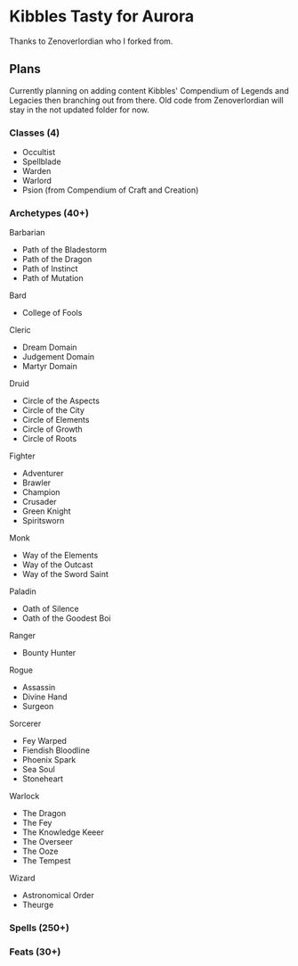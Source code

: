 # Kibbles Tasty for Aurora

Thanks to Zenoverlordian who I forked from.

## Plans
Currently planning on adding content Kibbles' Compendium of Legends and Legacies then branching out from there. Old code from Zenoverlordian will stay in the not updated folder for now.

### Classes (4)
- Occultist
- Spellblade
- Warden
- Warlord
- Psion (from Compendium of Craft and Creation)


### Archetypes (40+)
Barbarian
- Path of the Bladestorm
- Path of the Dragon
- Path of Instinct
- Path of Mutation

Bard
- College of Fools

Cleric
- Dream Domain
- Judgement Domain
- Martyr Domain

Druid
- Circle of the Aspects
- Circle of the City
- Circle of Elements
- Circle of Growth
- Circle of Roots

Fighter
- Adventurer
- Brawler
- Champion
- Crusader
- Green Knight
- Spiritsworn

Monk
- Way of the Elements
- Way of the Outcast
- Way of the Sword Saint

Paladin
- Oath of Silence
- Oath of the Goodest Boi

Ranger
- Bounty Hunter

Rogue
- Assassin
- Divine Hand
- Surgeon

Sorcerer
- Fey Warped
- Fiendish Bloodline
- Phoenix Spark
- Sea Soul
- Stoneheart

Warlock
- The Dragon
- The Fey
- The Knowledge Keeer
- The Overseer
- The Ooze
- The Tempest

Wizard
- Astronomical Order
- Theurge
  
### Spells (250+)
### Feats (30+)

